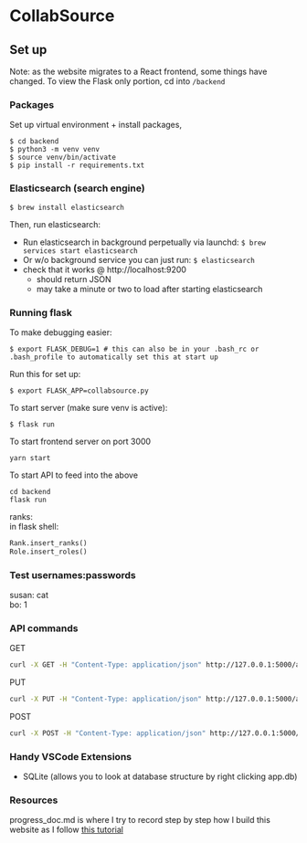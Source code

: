 # CollabSource

## Set up

Note: as the website migrates to a React frontend, some things have changed. To view the Flask only portion, cd into `/backend`
### **Packages**
Set up virtual environment + install packages,
```shell
$ cd backend
$ python3 -m venv venv
$ source venv/bin/activate
$ pip install -r requirements.txt
```

### **Elasticsearch (search engine)**

```shell
$ brew install elasticsearch
```

Then, run elasticsearch:
- Run elasticsearch in background perpetually via launchd: `$ brew services start elasticsearch`
- Or w/o background service you can just run: `$ elasticsearch`
- check that it works @ http://localhost:9200
    - should return JSON
    - may take a minute or two to load after starting elasticsearch

### **Running flask**
To make debugging easier:
```shell
$ export FLASK_DEBUG=1 # this can also be in your .bash_rc or .bash_profile to automatically set this at start up
``` 
Run this for set up:
```
$ export FLASK_APP=collabsource.py
```
To start server (make sure venv is active):
```shell
$ flask run
```

To start frontend server on port 3000
```shell
yarn start
```

To start API to feed into the above
```shell
cd backend
flask run
```


ranks:
<br>in flask shell:
```python
Rank.insert_ranks()
Role.insert_roles()
```

### **Test usernames:passwords**
susan: cat<br>
bo: 1

### API commands
GET
```bash
curl -X GET -H "Content-Type: application/json" http://127.0.0.1:5000/api/users/1
```
PUT
```bash
curl -X PUT -H "Content-Type: application/json" http://127.0.0.1:5000/api/test/put --data '{"name":"mochi"}'
```
POST
```bash
curl -X POST -H "Content-Type: application/json" http://127.0.0.1:5000/api/project/create --data '{"creator":"a", "name":"a44","category":"learning","skill_level":"skilz","setting":"set","descr":"asd","language":"phold","pace":"g","learning_category":"l1","subject":"0","resource":"mc"}'
```

### **Handy VSCode Extensions**
- SQLite (allows you to look at database structure by right clicking app.db)

### **Resources**
progress_doc.md is where I try to record step by step how I build this website as I follow [this tutorial](https://blog.miguelgrinberg.com/post/the-flask-mega-tutorial-part-i-hello-world)
